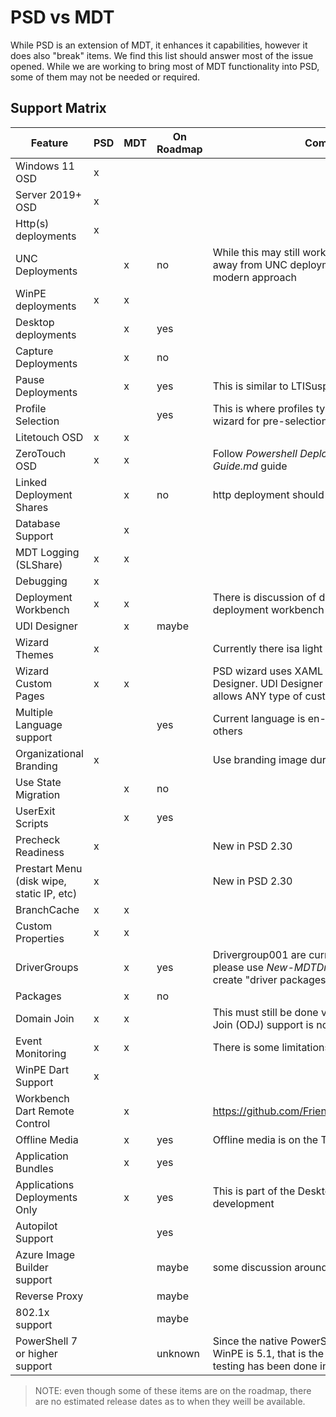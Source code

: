 # PSD vs MDT

While PSD is an extension of MDT, it enhances it capabilities, however it does also "break" items. We find this list should answer most of the issue opened. While we are working to bring most of MDT functionality into PSD, some of them may not be needed or required. 


## Support Matrix

Feature | PSD | MDT | On Roadmap |Comment
--|--|--|--|--
Windows 11 OSD | x | | |
Server 2019+ OSD | x | | |
Http(s) deployments | x | | |
UNC Deployments | | x | no | While this may still work, the goal of PSD is move away from UNC deployments and go to more modern approach
WinPE deployments | x | x | |
Desktop deployments |  | x | yes |
Capture Deployments | | x | no |
Pause Deployments | | x | yes | This is similar to LTISuspend
Profile Selection |  | | yes | This is where profiles types can be used during wizard for pre-selection
Litetouch OSD | x | x | |
ZeroTouch OSD | x | x | |Follow _Powershell Deployment - ZeroTouch Guide.md_ guide
Linked Deployment Shares | | x | no | http deployment should help reduces this need
Database Support | | x | |
MDT Logging (SLShare) | x | x 
Debugging |x| | |
Deployment Workbench | x |x| | There is discussion of developing a new deployment workbench
UDI Designer | | x | maybe |
Wizard Themes | x | || Currently there isa light and dark theme. 
Wizard Custom Pages | x | x || PSD wizard uses XAML while MDT uses UDI Designer. UDI Designer is limited while XAML allows ANY type of customizations
Multiple Language support | | | yes | Current language is en-US; working to get others
Organizational Branding | x | | | Use branding image during PSDWizard
Use State Migration | | x |no |
UserExit Scripts | | x | yes|
Precheck Readiness | x | | | New in PSD 2.30
Prestart Menu (disk wipe, static IP, etc) | x | | | New in PSD 2.30
BranchCache | x | x | |
Custom Properties | x | x | 
DriverGroups | |x | yes | Drivergroup001 are currently not supported, please use _New-MDTDriverPackage.ps1_ to create "driver packages"
Packages | | x | no |
Domain Join | x | x| | This must still be done via LAN; Offline Domain Join (ODJ) support is not supported yet
Event Monitoring | x | x| | There is some limitations with this
WinPE Dart Support | x | | | 
Workbench Dart Remote Control |  | x | | https://github.com/FriendsOfMDT/PSD/issues/83
Offline Media | | x | yes | Offline media is on the TODO list
Application Bundles | | x | yes | 
Applications Deployments Only  | | x | yes | This is part of the Desktop deployments development
Autopilot Support | | | yes |
Azure Image Builder support | | | maybe | some discussion around this.
Reverse Proxy | | | maybe | 
802.1x support | | | maybe |
PowerShell 7 or higher support | | | unknown | Since the native PowerShell in Windows and WinPE is 5.1, that is the one being used. Some testing has been done in PowerShell 7. 


> NOTE: even though some of these items are on the roadmap, there are no estimated release dates as to when they weill be available. 
